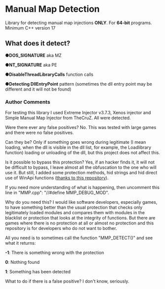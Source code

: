 # Manual Map Detection
Library for detecting manual map injections **ONLY**. For **64-bit** programs. Minimum C++ version 17
## What does it detect?
●**DOS_SIGNATURE** aka MZ

●**NT_SIGNATURE** aka PE

●**DisableThreadLibraryCalls** function calls

●**Detecting DllEntryPoint** pattern (sometimes the dll entry point may be different and it will not be found)

### Author Comments
For testing this library I used Extreme Injector v3.7.3, Xenos injector and Simple Manual Map Injector from TheCruZ. All were detected. 

Were there ever any false positives? No. This was tested with large games and there were no false positives. 

Can they be? Only if something goes wrong during legitimate (I mean loading, when the dll is visible in the dll list, for example, the Loadlibrary function) loading or unloading of the dll, but this project does not affect this. 

Is it possible to bypass this protection? Yes, if an hacker finds it, it will not be difficult to bypass, I leave almost all the obfuscation to the one who will use it. But still, I added some protection methods, hid strings and hid direct use of WinApi functions ([thanks to this repository](https://github.com/AMRICHASFUCK/WinApiHide)).

If you need more understanding of what is happening, then uncomment this line in "MMP.cpp": "//#define MMP_DEBUG_MOD".

Why do you need this? I would like software developers, especially games, to have something better than the usual protection that checks only legitimately loaded modules and compares them with modules in the blacklist or protection that looks at the integrity of functions. But there are games where there is no protection at all or almost no protection and this repository is for developers who do not want to bother. 

All you need is to sometimes call the function "MMP_DETECT()" and see what it returns:

**-1**: There is something wrong with the protection

**0**: Nothing found

**1**: Something has been detected

What to do if there is a false positive? I don't know, seriously.
